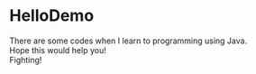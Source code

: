 # HelloDemo
There are some codes when I learn to programming using Java.<br>
Hope this would help you!<br>
Fighting!
